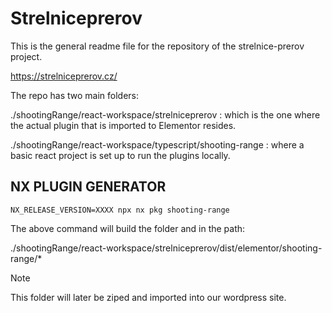 # Strelniceprerov

This is the general readme file for the repository of the strelnice-prerov project. 

https://strelniceprerov.cz/

The repo has two main folders:
 
./shootingRange/react-workspace/strelniceprerov : which is the one where the actual plugin that is imported to Elementor resides.

./shootingRange/react-workspace/typescript/shooting-range : where a basic react project is set up to run the plugins locally.

## NX PLUGIN GENERATOR
``
NX_RELEASE_VERSION=XXXX npx nx pkg shooting-range
``

The above command will build the folder and in the path:

./shootingRange/react-workspace/strelniceprerov/dist/elementor/shooting-range/*

> [!NOTE]
> This folder will later be ziped and imported into our wordpress site.